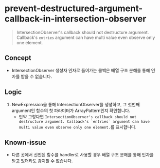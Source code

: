 # prevent-destructured-argument-callback-in-intersection-observer

> IntersectionObserver's callback should not destructure argument. Callback's `entries` argument can have multi value even observe only one element.

## Concept

- IntersectionObserver 생성자 인자로 들어가는 콜백은 배열 구조 분해를 통해 인자를 받을 수 없습니다.

## Logic

1. NewExpression을 통해 IntersectionObserver를 생성하고, 그 첫번째 argument인 함수의 첫 파라미터가 ArrayPattern인지 확인합니다.
   - 만약 그렇다면 ``IntersectionObserver's callback should not destructure argument. Callback's `entries` argument can have multi value even observe only one element.``를 표시합니다.

## Known-issue

- 다른 곳에서 선언된 함수를 handler로 사용할 경우 배열 구조 분해를 통해 인자를 받고 있더라도 감지할 수 없습니다.
